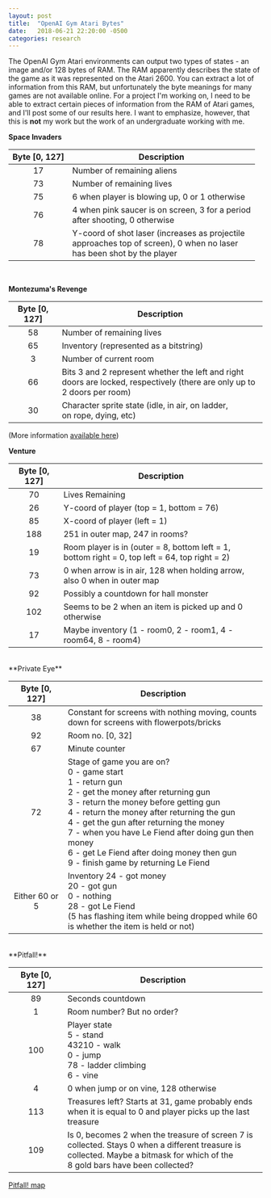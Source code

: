 ```yaml
---
layout: post
title:  "OpenAI Gym Atari Bytes"
date:   2018-06-21 22:20:00 -0500
categories: research
---
```


The OpenAI Gym Atari environments can output two types of states - an image and/or 128 bytes of RAM. The RAM apparently describes the state of the game as it was represented on the Atari 2600. You can extract a lot of information from this RAM, but unfortunately the byte meanings for many games are not available online. For a project I'm working on, I need to be able to extract certain pieces of information from the RAM of Atari games, and I'll post some of our results here. I want to emphasize, however, that this is **not** my work but the work of an undergraduate working with me. 



**Space Invaders**

| Byte [0, 127] | Description |
|:-------:|--------|
| 17 | Number of remaining aliens |
| 73 | Number of remaining lives |
| 75 | 6 when player is blowing up, 0 or 1 otherwise |
| 76 | 4 when pink saucer is on screen, 3 for a period <br> after shooting, 0 otherwise |
| 78 | Y-coord of shot laser (increases as projectile <br> approaches top of screen), 0 when no laser <br> has been shot by the player |
<br>

**Montezuma's Revenge**

| Byte [0, 127] | Description |
|:-------:|--------|
| 58 | Number of remaining lives |
| 65 | Inventory (represented as a bitstring) |
|  3 | Number of current room |
| 66 | Bits 3 and 2 represent whether the left and right <br> doors are locked, respectively (there are only up to 2 doors per room) |
| 30 | Character sprite state (idle, in air, on ladder, <br> on rope, dying, etc) |


(More information [available here](https://repositori.upf.edu/bitstream/handle/10230/30867/Garriga_2016.pdf?sequence=1&isAllowed=y))

**Venture**

| Byte [0, 127] | Description |
|:-------:|--------|
| 70 | Lives Remaining |
| 26 | Y-coord of player (top = 1, bottom = 76) |
| 85 | X-coord of player (left = 1) |
| 188 | 251 in outer map, 247 in rooms? |
| 19 | Room player is in (outer = 8, bottom left = 1, <br> bottom right = 0, top left = 64, top right = 2) |
| 73 | 0 when arrow is in air, 128 when holding arrow, <br> also 0 when in outer map |
| 92 | Possibly a countdown for hall monster |
| 102 | Seems to be 2 when an item is picked up and 0 otherwise |
| 17 | Maybe inventory (1 - room0, 2 - room1, 4 - room64, 8 - room4)
<br>
**Private Eye**

| Byte [0, 127] | Description |
|:-------:|--------|
| 38 | Constant for screens with nothing moving, counts <br> down for screens with flowerpots/bricks |
| 92 | Room no. [0, 32] |
| 67 | Minute counter |
| 72 | Stage of game you are on? <br> 0 - game start <br> 1 - return gun <br> 2 - get the money after returning gun <br> 3 - return the money before getting gun <br> 4 - return the money after returning the gun <br> 4 - get the gun after returning the money <br> 7 - when you have Le Fiend after doing gun then money <br> 6 - get Le Fiend after doing money then gun <br> 9 - finish game by returning Le Fiend |
| Either 60 or 5 | Inventory 24 - got money <br> 20 - got gun <br> 0 - nothing <br> 28 - got Le Fiend <br> (5 has flashing item while being dropped while 60 <br> is whether the item is held or not) |
<br>
**Pitfall!**

| Byte [0, 127] | Description |
|:-------:|--------|
| 89 | Seconds countdown |
|  1 | Room number? But no order? |
| 100| Player state <br> 5 - stand <br> 43210 - walk <br> 0 - jump <br> 78 - ladder climbing <br> 6 - vine |
|  4 | 0 when jump or on vine, 128 otherwise |
| 113| Treasures left? Starts at 31, game probably ends <br> when it is equal to 0 and player picks up the last treasure |
| 109| Is 0, becomes 2 when the treasure of screen 7 is <br> collected. Stays 0 when a different treasure is <br> collected. Maybe a bitmask for which of the <br> 8 gold bars have been collected? |


[Pitfall! map](http://pitfallharry.tripod.com/MapRoom/PitfallMap.html 
)